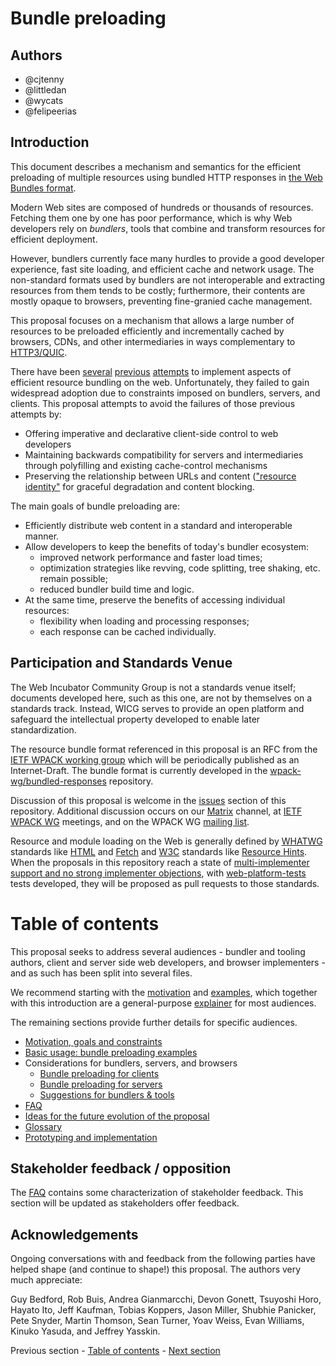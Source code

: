 # Bundle preloading

## Authors

* @cjtenny
* @littledan
* @wycats
* @felipeerias

## Introduction

This document describes a mechanism and semantics for the efficient preloading of multiple resources using bundled HTTP responses in [the Web Bundles format](https://github.com/wpack-wg/bundled-responses).

Modern Web sites are composed of hundreds or thousands of resources. Fetching them one by one has poor performance, which is why Web developers rely on *bundlers*, tools that combine and transform resources for efficient deployment.

However, bundlers currently face many hurdles to provide a good developer experience, fast site loading, and efficient cache and network usage. The non-standard formats used by bundlers are not interoperable and extracting resources from them tends to be costly; furthermore, their contents are mostly opaque to browsers, preventing fine-granied cache management.

This proposal focuses on a mechanism that allows a large number of resources to be preloaded efficiently and incrementally cached by browsers, CDNs, and other intermediaries in ways complementary to [HTTP3/QUIC](https://developer.mozilla.org/en-US/docs/Glossary/QUIC).

There have been [several](https://en.wikipedia.org/wiki/HTTP/2_Server_Push) [previous](https://datatracker.ietf.org/doc/html/rfc7541) [attempts](https://datatracker.ietf.org/doc/html/draft-ietf-httpbis-cache-digest-05) to implement aspects of efficient resource bundling on the web. Unfortunately, they failed to gain widespread adoption due to constraints imposed on bundlers, servers, and clients. This proposal attempts to avoid the failures of those previous attempts by:

- Offering imperative and declarative client-side control to web developers
- Maintaining backwards compatibility for servers and intermediaries through polyfilling and existing cache-control mechanisms
- Preserving the relationship between URLs and content (["resource identity"](./glossary.md#rsrcidentity) for graceful degradation and content blocking.

<!-- TODO complete and sync with other docs-->

The main goals of bundle preloading are:

- Efficiently distribute web content in a standard and interoperable manner.
- Allow developers to keep the benefits of today's bundler ecosystem:
  * improved network performance and faster load times;
  * optimization strategies like revving, code splitting, tree shaking, etc. remain possible;
  * reduced bundler build time and logic.
- At the same time, preserve the benefits of accessing individual resources:
  * flexibility when loading and processing responses;
  * each response can be cached individually.


## Participation and Standards Venue

The Web Incubator Community Group is not a standards venue itself; documents developed here, such as this one, are not by themselves on a standards track. Instead, WICG serves to provide an open platform and safeguard the intellectual property developed to enable later standardization.

The resource bundle format referenced in this proposal is an RFC from the [IETF WPACK working group](https://datatracker.ietf.org/group/wpack/about/) which will be periodically published as an Internet-Draft. The bundle format is currently developed in the [wpack-wg/bundled-responses](https://github.com/wpack-wg/bundled-responses) repository.

Discussion of this proposal is welcome in the [issues](https://github.com/WICG/resource-bundles/issues) section of this repository. Additional discussion occurs on our [Matrix](https://matrix.to/#/#bundle-preloading:igalia.com) channel, at [IETF WPACK WG](https://datatracker.ietf.org/wg/wpack/about/) meetings, and on the WPACK WG [mailing list](https://www.ietf.org/mailman/listinfo/wpack).

Resource and module loading on the Web is generally defined by [WHATWG](https://whatwg.org/) standards like [HTML](https://html.spec.whatwg.org/) and [Fetch](https://fetch.spec.whatwg.org/) and [W3C](https://www.w3.org/) standards like [Resource Hints](https://w3c.github.io/resource-hints/). When the proposals in this repository reach a state of [multi-implementer support and no strong implementer objections](https://whatwg.org/working-mode), with [web-platform-tests](https://github.com/web-platform-tests/wpt/) tests developed, they will be proposed as pull requests to those standards.

# Table of contents

This proposal seeks to address several audiences - bundler and tooling authors, client and server side web developers, and browser implementers - and as such has been split into several files.

We recommend starting with the [motivation](./motivation.md) and [examples](./examples.md), which together with this introduction are a general-purpose [explainer](https://w3ctag.github.io/explainers) for most audiences.

The remaining sections provide further details for specific audiences.

- [Motivation, goals and constraints](./motivation.md)
- [Basic usage: bundle preloading examples](./examples.md)
- Considerations for bundlers, servers, and browsers
  - [Bundle preloading for clients](./subresource-loading-client.md)
  - [Bundle preloading for servers](./subresource-loading-server.md)
  - [Suggestions for bundlers & tools](./subresource-loading-tools.md)
- [FAQ](./faq.md)
- [Ideas for the future evolution of the proposal](./subresource-loading-evolution.md)
- [Glossary](./glossary.md)
- [Prototyping and implementation](./implementation.md) 

## Stakeholder feedback / opposition

The [FAQ](./faq.md) contains some characterization of stakeholder feedback. This section will be updated as stakeholders offer feedback.

## Acknowledgements

Ongoing conversations with and feedback from the following parties have helped shape (and continue to shape!) this proposal. The authors very much appreciate:

Guy Bedford, Rob Buis, Andrea Gianmarcchi, Devon Gonett, Tsuyoshi Horo, Hayato Ito, Jeff Kaufman, Tobias Koppers, Jason Miller, Shubhie Panicker, Pete Snyder, Martin Thomson, Sean Turner, Yoav Weiss, Evan Williams, Kinuko Yasuda, and Jeffrey Yasskin.

Previous section - [Table of contents](./README.md#table-of-contents) - [Next section](./motivation.md)
